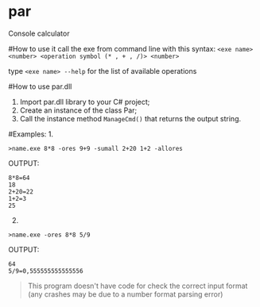 # par
Console calculator

#How to use it
call the exe from command line with this syntax: ``` <exe name> <number> <operation symbol (* , + , /)> <number> ```

type ``` <exe name> --help ``` for the list of available operations

#How to use par.dll
1. Import par.dll library to your C# project;
2. Create an instance of the class Par;
3. Call the instance method ``` ManageCmd() ``` that returns the output string.

#Examples:
1.
``` 
>name.exe 8*8 -ores 9+9 -sumall 2+20 1+2 -allores
``` 
OUTPUT:
``` 
8*8=64
18
2+20=22
1+2=3
25
```
2.
``` 
>name.exe -ores 8*8 5/9
``` 
OUTPUT:
``` 
64
5/9=0,555555555555556
``` 

>This program doesn't have code for check the correct input format (any crashes may be due to a number format parsing error)
